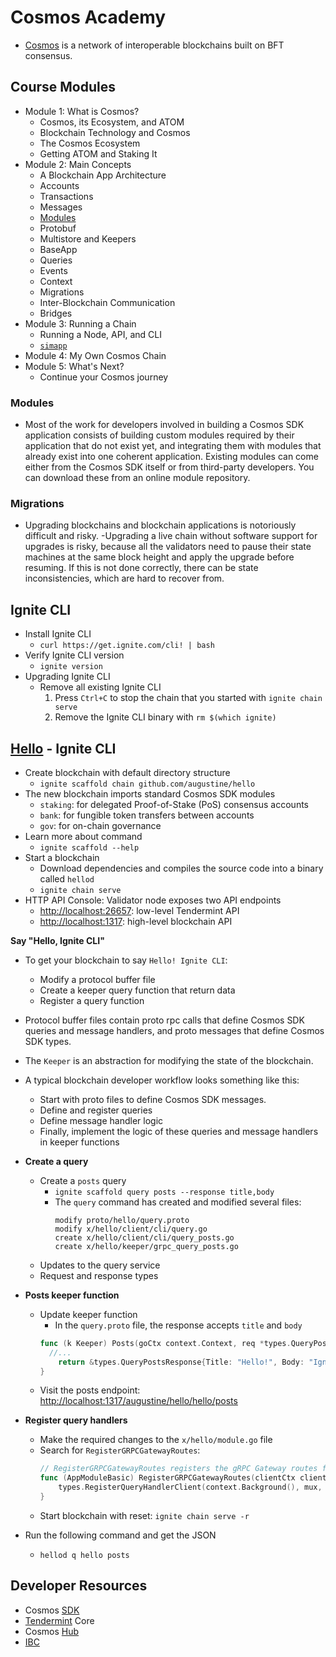 # Cosmos Academy
- [Cosmos](https://tutorials.cosmos.network/academy/) is a network of interoperable blockchains built on BFT consensus.

## Course Modules
- Module 1: What is Cosmos?
  - Cosmos, its Ecosystem, and ATOM
  - Blockchain Technology and Cosmos
  - The Cosmos Ecosystem
  - Getting ATOM and Staking It
- Module 2: Main Concepts
  - A Blockchain App Architecture
  - Accounts
  - Transactions
  - Messages
  - [Modules](https://tutorials.cosmos.network/academy/2-main-concepts/modules.html)
  - Protobuf
  - Multistore and Keepers
  - BaseApp
  - Queries
  - Events
  - Context
  - Migrations
  - Inter-Blockchain Communication
  - Bridges
- Module 3: Running a Chain
  - Running a Node, API, and CLI
  - [`simapp`](https://tutorials.cosmos.network/academy/3-running-a-chain/node-api-and-cli.html)
- Module 4: My Own Cosmos Chain
- Module 5: What's Next?
  - Continue your Cosmos journey

### Modules
- Most of the work for developers involved in building a Cosmos SDK application consists of building custom modules required by their application that do not exist yet, and integrating them with modules that already exist into one coherent application. Existing modules can come either from the Cosmos SDK itself or from third-party developers. You can download these from an online module repository.

### Migrations
- Upgrading blockchains and blockchain applications is notoriously difficult and risky.
-Upgrading a live chain without software support for upgrades is risky, because all the validators need to pause their state machines at the same block height and apply the upgrade before resuming. If this is not done correctly, there can be state inconsistencies, which are hard to recover from.

## Ignite CLI
- Install Ignite CLI
  - `curl https://get.ignite.com/cli! | bash`
- Verify Ignite CLI version
  - `ignite version`
- Upgrading Ignite CLI
  - Remove all existing Ignite CLI
    1. Press `Ctrl+C` to stop the chain that you started with `ignite chain serve`
    2. Remove the Ignite CLI binary with `rm $(which ignite)`

## [Hello](https://docs.ignite.com/guide/hello.html) - Ignite CLI
- Create blockchain with default directory structure
  - `ignite scaffold chain github.com/augustine/hello`
- The new blockchain imports standard Cosmos SDK modules
  - `staking`: for delegated Proof-of-Stake (PoS) consensus accounts
  - `bank`: for fungible token transfers between accounts
  - `gov`: for on-chain governance
- Learn more about command
  - `ignite scaffold --help`
- Start a blockchain
  - Download dependencies and compiles the source code into a binary called `hellod`
  - `ignite chain serve`
- HTTP API Console: Validator node exposes two API endpoints
  - [http://localhost:26657](http://localhost:26657): low-level Tendermint API
  - [http://localhost:1317](http://localhost:1317): high-level blockchain API

__Say "Hello, Ignite CLI"__
- To get your blockchain to say `Hello! Ignite CLI`:
  - Modify a protocol buffer file
  - Create a keeper query function that return data
  - Register a query function
- Protocol buffer files contain proto rpc calls that define Cosmos SDK queries and message handlers, and proto messages that define Cosmos SDK types.
- The `Keeper` is an abstraction for modifying the state of the blockchain.
- A typical blockchain developer workflow looks something like this:
  - Start with proto files to define Cosmos SDK messages.
  - Define and register queries
  - Define message handler logic
  - Finally, implement the logic of these queries and message handlers in keeper functions

- __Create a query__
  - Create a `posts` query
    - `ignite scaffold query posts --response title,body`
    - The `query` command has created and modified several files:
      ```shell
      modify proto/hello/query.proto
      modify x/hello/client/cli/query.go
      create x/hello/client/cli/query_posts.go
      create x/hello/keeper/grpc_query_posts.go
      ```
  - Updates to the query service
  - Request and response types
- __Posts keeper function__
  - Update keeper function
    - In the `query.proto` file, the response accepts `title` and `body`
    ```go
    func (k Keeper) Posts(goCtx context.Context, req *types.QueryPostsRequest) (*types.QueryPostsResponse, error) {
      //...
    	return &types.QueryPostsResponse{Title: "Hello!", Body: "Ignite CLI"}, nil
    }
    ```
  - Visit the posts endpoint: [http://localhost:1317/augustine/hello/hello/posts](http://localhost:1317/augustine/hello/hello/posts)

- __Register query handlers__
  - Make the required changes to the `x/hello/module.go` file
  - Search for `RegisterGRPCGatewayRoutes`:
    ```go
    // RegisterGRPCGatewayRoutes registers the gRPC Gateway routes for the module.
    func (AppModuleBasic) RegisterGRPCGatewayRoutes(clientCtx client.Context, mux *runtime.ServeMux) {
    	types.RegisterQueryHandlerClient(context.Background(), mux, types.NewQueryClient(clientCtx))
    }
    ```
  - Start blockchain with reset: `ignite chain serve -r`
- Run the following command and get the JSON
  - `hellod q hello posts`
## Developer Resources
- Cosmos [SDK](https://docs.cosmos.network/)
- [Tendermint](https://docs.tendermint.com/) Core
- Cosmos [Hub](https://hub.cosmos.network/main/hub-overview/overview.html)
- [IBC](https://ibc.cosmos.network/)